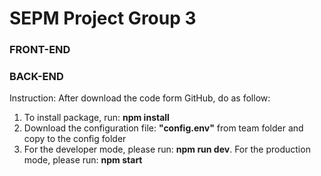 # SEPM Project Group 3

### FRONT-END


### BACK-END
Instruction:
After download the code form GitHub, do as follow:
1. To install package, run: **npm install**
2. Download the configuration file: **"config.env"** from team folder and copy to the config folder
3. For the developer mode, please run: **npm run dev**. For the production mode, please run: **npm start**
